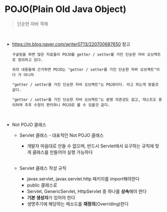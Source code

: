 # POJO(Plain Old Java Object)

> 단순한 자바 객체

<br>

- https://m.blog.naver.com/writer0713/220700687650 참고

  ```
  구글링을 하면 많은 자료들이 POJO를 getter / setter를 가진 단순한 자바 오브젝트로 정의하고 있다.
  
  위의 내용들에 근거하면 POJO는 "getter / setter를 가진 단순한 자바 오브젝트"이다 가 아니라
  
  "getter / setter를 가진 단순한 자바 오브젝트"는 POJO이다. 라고 하는게 맞을것 같다.
  
  "getter / setter를 가진 단순한 자바 오브젝트"는 분명 의존성도 없고, 테스트도 용이하며 추후 수정이 편리하니 POJO로 볼 수 있을것 같다.
  ```

<br>

- Not POJO 클래스 

  - Servlet 클래스 - 대표적인 Not POJO 클래스

    - 개발자 마음대로 만들 수 없으며, 반드시 Servlet에서 요구하는 규칙에 맞게 클래스를 만들어야 실행 가능하다

    <br>

  - Servlet 클래스 작성 규칙

    - javax.servlet, javax.servlet.http 패키지를 import해야한다
    - public 클래스로  
    - Servlet, GenericServlet, HttpServlet 중 하나를 **상속**해야 한다
    - **기본 생성자**가 있어야 한다
    - 생명주기에 해당하는 메소드를 **재정의**(Overriding)한다

<br>

<br>

